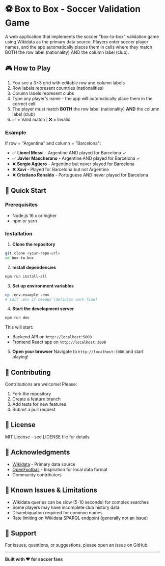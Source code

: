 # ⚽ Box to Box - Soccer Validation Game

A web application that implements the soccer "box-to-box" validation game using Wikidata as the primary data source. Players enter soccer player names, and the app automatically places them in cells where they match BOTH the row label (nationality) AND the column label (club).

## 🎮 How to Play

1. You see a 3×3 grid with editable row and column labels
2. Row labels represent countries (nationalities)
3. Column labels represent clubs
4. Type any player's name - the app will automatically place them in the correct cell
5. The player must match **BOTH** the row label (nationality) **AND** the column label (club)
6. ✅ = Valid match | ❌ = Invalid

### Example
If row = "Argentina" and column = "Barcelona":
- ✅ **Lionel Messi** - Argentine AND played for Barcelona ✓
- ✅ **Javier Mascherano** - Argentine AND played for Barcelona ✓
- ❌ **Sergio Agüero** - Argentine but never played for Barcelona
- ❌ **Xavi** - Played for Barcelona but not Argentine
- ❌ **Cristiano Ronaldo** - Portuguese AND never played for Barcelona

## 🚀 Quick Start

### Prerequisites
- Node.js 16.x or higher
- npm or yarn

### Installation

1. **Clone the repository**
```bash
git clone <your-repo-url>
cd box-to-box
```

2. **Install dependencies**
```bash
npm run install-all
```

3. **Set up environment variables**
```bash
cp .env.example .env
# Edit .env if needed (defaults work fine)
```

4. **Start the development server**
```bash
npm run dev
```

This will start:
- Backend API on `http://localhost:5000`
- Frontend React app on `http://localhost:3000`

5. **Open your browser**
Navigate to `http://localhost:3000` and start playing!

## 🤝 Contributing

Contributions are welcome! Please:

1. Fork the repository
2. Create a feature branch
3. Add tests for new features
4. Submit a pull request

## 📝 License

MIT License - see LICENSE file for details

## 🙏 Acknowledgments

- [Wikidata](https://www.wikidata.org) - Primary data source
- [OpenFootball](https://github.com/openfootball) - Inspiration for local data format
- Community contributors

## 🐛 Known Issues & Limitations

- Wikidata queries can be slow (5-10 seconds) for complex searches
- Some players may have incomplete club history data
- Disambiguation required for common names
- Rate limiting on Wikidata SPARQL endpoint (generally not an issue)

## 📧 Support

For issues, questions, or suggestions, please open an issue on GitHub.

---

**Built with ❤️ for soccer fans**
